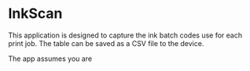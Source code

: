 # InkScan

This application is designed to capture the ink batch codes use for each print job. The table can be saved as a CSV file to the device.

The app assumes you are 